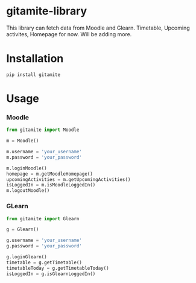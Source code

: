 # gitamite-library
This library can fetch data from Moodle and Glearn. Timetable, Upcoming activites, Homepage for now. Will be adding more. 
 
 # Installation
```
pip install gitamite
```
# Usage
### Moodle
 ```python
from gitamite import Moodle

m = Moodle()

m.username = 'your_username'
m.password = 'your_password'

m.loginMoodle()
homepage = m.getMoodleHomepage()
upcomingActivities = m.getUpcomingActivities()
isLoggedIn = m.isMoodleLoggedIn()
m.logoutMoodle()
```
### GLearn
```python
from gitamite import Glearn

g = Glearn()

g.username = 'your_username'
g.password = 'your_password'

g.loginGlearn()
timetable = g.getTimetable()
timetableToday = g.getTimetableToday()
isLoggedIn = g.isGlearnLoggedIn()
```
